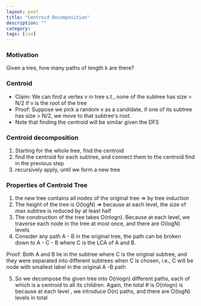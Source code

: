 ```yaml
---
layout: post
title: "Centroid Decomposition" 
description: ""
category: 
tags: [csa]
---
```


### Motivation
Given a tree, how many paths of length k are there?

### Centroid

* Claim: We can find a vertex v in tree s.t., none of the subtree has size > N/2 if v is the root of the tree
* Proof: Suppose we pick a random v as a candidate, if one of its subtree has size > N/2, we move to that subtree's root. 
* Note that finding the centroid will be similar given the DFS

### Centroid decomposition
1. Starting for the whole tree, find the centroid
2. find the centroid for each subtree, and connect them to the centroid find in the previous step
3. recursively apply, until we form a new tree

### Properties of Centroid Tree

1. the new tree contains all nodes of the original tree => by tree induction
2. The height of the tree is O(logN) => because at each level, the size of max subtree is reduced by at least half
3. The construction of the tree takes O(nlogn). Because at each level, we traverse each node in the tree at most once, and there are O(logN) levels 
4. Consider any path A - B in the original tree, the path can be broken down to A - C - B where C is the LCA of A and B. 

Proof: Both A and B lie in the subtree where C is the original subtree, and they were separated into different subtrees when C is chosen, i.e., C will be node with smallest label in the original A -B path

5. So we decompose the given tree into O(nlogn) different paths, each of which is a centroid to all its children. Again, the total # is O(nlogn) is because at each level , we introduce O(n) paths, and there are O(logN) levels in total
